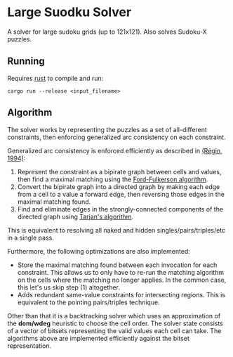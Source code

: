 # Large Suodku Solver

A solver for large sudoku grids (up to 121x121). Also solves Sudoku-X puzzles.

## Running

Requires [rust](https://www.rust-lang.org/tools/install) to compile and run:

```shell
cargo run --release <input_filename>
```

## Algorithm

The solver works by representing the puzzles as a set of all-different
constraints, then enforcing generalized arc consistency on each constraint.

Generalized arc consistency is enforced efficiently as described in
[(Régin, 1994)](http://cse.unl.edu/~choueiry/Documents/ReginAAAI-1994.pdf):

1. Represent the constraint as a bipirate graph between cells and values, then
    find a maximal matching using the
[Ford-Fulkerson algorithm](https://en.wikipedia.org/wiki/Ford%E2%80%93Fulkerson_algorithm).
1. Convert the bipirate graph into a directed graph by making each edge from
    a cell to a value a forward edge, then reversing those edges in the maximal
    matching found.
1. Find and eliminate edges in the strongly-connected
   components of the directed graph using
   [Tarjan's algorithm](<https://en.wikipedia.org/wiki/Tarjan%27s_strongly_connected_components_algorithm>).

This is equivalent to resolving all naked and hidden
singles/pairs/triples/etc in a single pass.

Furthermore, the following optimizations are also implemented:

* Store the maximal matching found between each invocation
  for each constraint. This allows us to only have to re-run the
  matching algorithm on the cells where the matching no longer
  applies. In the common case, this let's us skip step (1) altogether.
* Adds redundant same-value constraints for intersecting regions. This is
  equivalent to the pointing pairs/triples technique.

Other than that it is a backtracking solver which uses an approximation of
the **dom/wdeg** heuristic to choose the cell order. The solver state consists
of a vector of bitsets representing the valid values each cell can take. The
algorithms above are implemented efficiently against the bitset representation.
